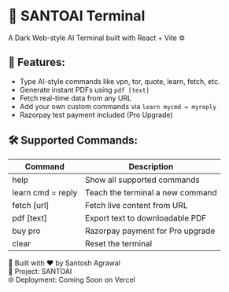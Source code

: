 # 🧠 SANTOAI Terminal
A Dark Web-style AI Terminal built with React + Vite ⚙️

## 🚀 Features:
- Type AI-style commands like vpn, tor, quote, learn, fetch, etc.
- Generate instant PDFs using `pdf [text]`
- Fetch real-time data from any URL
- Add your own custom commands via `learn mycmd = myreply`
- Razorpay test payment included (Pro Upgrade)

## 🛠️ Supported Commands:
| Command           | Description                         |
|-------------------|-------------------------------------|
| help              | Show all supported commands         |
| learn cmd = reply | Teach the terminal a new command    |
| fetch [url]       | Fetch live content from URL         |
| pdf [text]        | Export text to downloadable PDF     |
| buy pro           | Razorpay payment for Pro upgrade    |
| clear             | Reset the terminal                  |

📌 Built with ❤️ by Santosh Agrawal  
🚀 Project: SANTOAI  
🌐 Deployment: Coming Soon on Vercel

